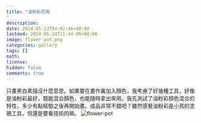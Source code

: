 ```yaml
---
title: "油粉彩花瓶"
description: 
date: 2024-05-23T04:02:46+08:00
lastmod: 2024-05-24T21:44:06+08:00
image: flower-pot.png
categories: gallery
tags: []
math: 
license: 
hidden: false
comments: true
---
```


只畫黑白素描沒什麼意思。如果要在畫作裏加入顏色，我考慮了好幾種工具，好像是油粉彩最好，既能混合顏色，也能隨時拿出來用。我先測試了油粉彩顏色混合的特性，多少有點經驗之後再開始畫。成品非常不錯吧？雖然感覺油粉彩是小孩的塗鴉工具，但還是要看技術的嘛。
![flower-pot](flower-pot.png)

